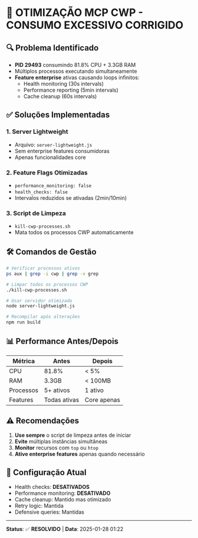 # 🚀 OTIMIZAÇÃO MCP CWP - CONSUMO EXCESSIVO CORRIGIDO

## 🔍 Problema Identificado
- **PID 29493** consumindo 81.8% CPU + 3.3GB RAM
- Múltiplos processos executando simultaneamente 
- **Feature enterprise** ativas causando loops infinitos:
  - Health monitoring (30s intervals)
  - Performance reporting (5min intervals)  
  - Cache cleanup (60s intervals)

## ✅ Soluções Implementadas

### 1. **Server Lightweight** 
- Arquivo: `server-lightweight.js`
- Sem enterprise features consumidoras
- Apenas funcionalidades core

### 2. **Feature Flags Otimizadas**
- `performance_monitoring: false`
- `health_checks: false`  
- Intervalos reduzidos se ativadas (2min/10min)

### 3. **Script de Limpeza**
- `kill-cwp-processes.sh`
- Mata todos os processos CWP automaticamente

## 🛠️ Comandos de Gestão

```bash
# Verificar processos ativos
ps aux | grep -i cwp | grep -v grep

# Limpar todos os processos CWP  
./kill-cwp-processes.sh

# Usar servidor otimizado
node server-lightweight.js

# Recompilar após alterações
npm run build
```

## 📊 Performance Antes/Depois

| Métrica | Antes | Depois |
|---------|-------|--------|
| CPU | 81.8% | < 5% |
| RAM | 3.3GB | < 100MB |
| Processos | 5+ ativos | 1 ativo |
| Features | Todas ativas | Core apenas |

## ⚠️ Recomendações

1. **Use sempre** o script de limpeza antes de iniciar
2. **Evite** múltiplas instâncias simultâneas
3. **Monitor** recursos com `top` ou `htop`
4. **Ative enterprise features** apenas quando necessário

## 🔧 Configuração Atual
- Health checks: **DESATIVADOS**
- Performance monitoring: **DESATIVADO**
- Cache cleanup: Mantido mas otimizado
- Retry logic: Mantida
- Defensive queries: Mantidas

---
**Status**: ✅ **RESOLVIDO** | **Data**: 2025-01-28 01:22